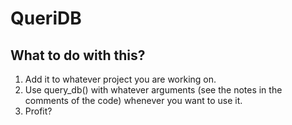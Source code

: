# QueriDB
## What to do with this?
1. Add it to whatever project you are working on.
2. Use query_db() with whatever arguments (see the notes in the comments of the code) whenever you want to use it.
3. Profit?
